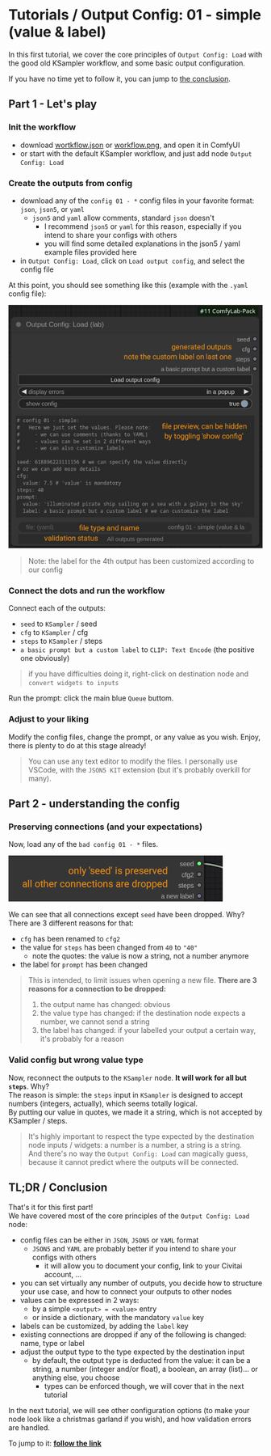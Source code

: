# Tutorials / Output Config: 01 - simple (value & label)

In this first tutorial, we cover the core principles of `Output Config: Load` with the good old KSampler workflow, and some basic output configuration.

If you have no time yet to follow it, you can jump to [the conclusion](#tldr--conclusion).

## Part 1 - Let's play

### Init the workflow

- download [wortkflow.json](./wortkflow.json) or [workflow.png](./workflow.png), and open it in ComfyUI
- or start with the default KSampler workflow, and just add node `Output Config: Load`

### Create the outputs from config

- download any of the `config 01 - *` config files in your favorite format: `json`, `json5`, or `yaml`
  - `json5` and `yaml` allow comments, standard `json` doesn't
    - I recommend `json5` or `yaml` for this reason, especially if you intend to share your configs with others
    - you will find some detailed explanations in the json5 / yaml example files provided here
- in `Output Config: Load`, click on `Load output config`, and select the config file

At this point, you should see something like this (example with the `.yaml` config file):

![node detail](./details/result%2001.jpg)

> Note: the label for the 4th output has been customized according to our config

### Connect the dots and run the workflow

Connect each of the outputs:

- `seed` to `KSampler` / seed
- `cfg` to `KSampler` / cfg
- `steps` to `KSampler` / steps
- `a basic prompt but a custom label` to `CLIP: Text Encode` (the positive one obviously)

> if you have difficulties doing it, right-click on destination node and `convert widgets to inputs`

Run the prompt: click the main blue `Queue` buttom.

### Adjust to your liking

Modify the config files, change the prompt, or any value as you wish. Enjoy, there is plenty to do at this stage already!

> You can use any text editor to modify the files. I personally use VSCode, with the `JSON5 KIT` extension (but it's probably overkill for many).

## Part 2 - understanding the config

### Preserving connections (and your expectations)

Now, load any of the `bad config 01 - *` files.

![node detail](./details/result%2002.jpg)

We can see that all connections except `seed` have been dropped. Why? There are 3 different reasons for that:

- `cfg` has been renamed to `cfg2`
- the value for `steps` has been changed from `40` to `"40"`
  - note the quotes: the value is now a string, not a number anymore
- the label for `prompt` has been changed

> This is intended, to limit issues when opening a new file. **There are 3 reasons for a connection to be dropped:**
>
> 1. the output name has changed: obvious
> 2. the value type has changed: if the destination node expects a number, we cannot send a string
> 3. the label has changed: if your labelled your output a certain way, it's probably for a reason

### Valid config but wrong value type

Now, reconnect the outputs to the `KSampler` node. **It will work for all but `steps`**. Why? \
The reason is simple: the `steps` input in `KSampler` is designed to accept numbers (integers, actually), which seems totally logical. \
By putting our value in quotes, we made it a string, which is not accepted by KSampler / steps.

> It's highly important to respect the type expected by the destination node inputs / widgets: a number is a number, a string is a string. \
> And there's no way the `Output Config: Load` can magically guess, because it cannot predict where the outputs will be connected.

## TL;DR / Conclusion

That's it for this first part!\
We have covered most of the core principles of the `Output Config: Load` node:

- config files can be either in `JSON`, `JSON5` or `YAML` format
  - `JSON5` and `YAML` are probably better if you intend to share your configs with others
    - it will allow you to document your config, link to your Civitai account, ...
- you can set virtually any number of outputs, you decide how to structure your use case, and how to connect your outputs to other nodes
- values can be expressed in 2 ways:
  - by a simple `<output> = <value>` entry
  - or inside a dictionary, with the mandatory `value` key
- labels can be customized, by adding the `label` key
- existing connections are dropped if any of the following is changed: name, type or label
- adjust the output type to the type expected by the destination input
  - by default, the output type is deducted from the value: it can be a string, a number (integer and/or float), a boolean, an array (list)... or anything else, you choose
    - types can be enforced though, we will cover that in the next tutorial

In the next tutorial, we will see other configuration options (to make your node look like a christmas garland if you wish), and how validation errors are handled.

To jump to it: **[follow the link](../02%20-%20more%20options/)**
